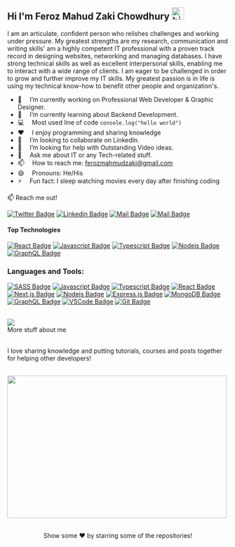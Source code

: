 ## Hi I'm Feroz Mahud Zaki Chowdhury <img src="https://user-images.githubusercontent.com/1303154/88677602-1635ba80-d120-11ea-84d8-d263ba5fc3c0.gif" width="28px" alt="hi">

I am an articulate, confident person who relishes challenges and working under pressure. My greatest strengths are my research, communication and writing skills' am a highly competent IT professional with a proven track record in designing websites, networking and managing databases. I have strong technical skills as well as excellent interpersonal skills, enabling me to interact with a wide range of clients. I am eager to be challenged in order to grow and further improve my IT skills. My greatest passion is in life is using my technical know-how to benefit other people and organization's.

- 🔭&emsp; I’m currently working on Professional Web Developer & Graphic Designer.
- 🌱&emsp; I’m currently learning about Backend  Development.
- :computer: &emsp;Most used line of code `console.log("hello world")` <br/>
- :hearts: &emsp;I enjoy programming and sharing knowledge <br/>
- 👯&emsp; I’m looking to collaborate on LinkedIn.
- 🤔&emsp; I’m looking for help with Outstanding Video ideas.
- 💬&emsp; Ask me about IT or any Tech-related stuff.
- 📫&emsp; How to reach me: ferozmahmudzaki@gmail.com
- 😄&emsp; Pronouns: He/His
- ⚡&emsp; Fun fact: I sleep watching movies every day after finishing coding

📫 Reach me out!
  
[![Twitter Badge](https://img.shields.io/badge/-@ferozmahmudzaki-1ca0f1?style=flat&labelColor=1ca0f1&logo=twitter&logoColor=white&link=https://twitter.com/ferozmahmudzaki)](https://twitter.com/@ferozmahmudzaki) [![Linkedin Badge](https://img.shields.io/badge/-ferozmahmudzaki-0e76a8?style=flat&labelColor=0e76a8&logo=linkedin&logoColor=white)](https://www.linkedin.com/in/ferozmahmudzaki/) [![Mail Badge](https://img.shields.io/badge/-@ferozmahmudzaki-e84393?style=flat&labelColor=e84393&logo=instagram&logoColor=white)](https://instagram.com/ferozmahmudzaki) [![Mail Badge](https://img.shields.io/badge/-ferozmahmudzaki-c0392b?style=flat&labelColor=c0392b&logo=gmail&logoColor=white)](mailto:ferozmahmudzaki@gmail.com)

#### Top Technologies

<!-- TODO: Make technologies links takes you to repositories -->

[![React Badge](https://img.shields.io/badge/-React-61DBFB?style=for-the-badge&labelColor=black&logo=react&logoColor=61DBFB)](#) [![Javascript Badge](https://img.shields.io/badge/-Javascript-F0DB4F?style=for-the-badge&labelColor=black&logo=javascript&logoColor=F0DB4F)](#) [![Typescript Badge](https://img.shields.io/badge/-Typescript-007acc?style=for-the-badge&labelColor=black&logo=typescript&logoColor=007acc)](#) [![Nodejs Badge](https://img.shields.io/badge/-Nodejs-3C873A?style=for-the-badge&labelColor=black&logo=node.js&logoColor=3C873A)](#) [![GraphQL Badge](https://img.shields.io/badge/-GraphQl-e535ab?style=for-the-badge&labelColor=black&logo=node.js&logoColor=e535ab)](#)


### Languages and Tools:

[![SASS Badge](https://img.shields.io/badge/Sass-CC6699?style=for-the-badge&logo=sass&logoColor=white)](#) [![Javascript Badge](https://img.shields.io/badge/-Javascript-F0DB4F?style=for-the-badge&labelColor=black&logo=javascript&logoColor=F0DB4F)](#) [![Typescript Badge](https://img.shields.io/badge/-Typescript-007acc?style=for-the-badge&labelColor=black&logo=typescript&logoColor=007acc)](#) [![React Badge](https://img.shields.io/badge/-React-61DBFB?style=for-the-badge&labelColor=black&logo=react&logoColor=61DBFB)](#) [![Next.js Badge](https://img.shields.io/badge/next.js-000000?style=for-the-badge&logo=nextdotjs&logoColor=white)](#) [![Nodejs Badge](https://img.shields.io/badge/-Nodejs-3C873A?style=for-the-badge&labelColor=black&logo=node.js&logoColor=3C873A)](#) [![Express.js Badge](https://img.shields.io/badge/Express.js-000000?style=for-the-badge&logo=express&logoColor=white)](#) [![MongoDB Badge](https://img.shields.io/badge/MongoDB-4EA94B?style=for-the-badge&logo=mongodb&logoColor=white)](#) [![GraphQL Badge](https://img.shields.io/badge/-GraphQl-e535ab?style=for-the-badge&labelColor=black&logo=node.js&logoColor=e535ab)](#) [![VSCode Badge](https://img.shields.io/badge/Visual_Studio-5C2D91?style=for-the-badge&logo=visual%20studio&logoColor=white)](#) [![Git Badge](https://img.shields.io/badge/Git-F05032?style=for-the-badge&logo=git&logoColor=white)](#)
<br>
<br>

<img src="https://github-readme-stats.vercel.app/api?username=ferozmahmudzaki&&show_icons=true&title_color=ffffff&icon_color=bb2acf&text_color=daf7dc&bg_color=151515">

<summary>
  More stuff about me
</summary>

<br>

I love sharing knowledge and putting tutorials, courses and posts together for helping other developers!
<br>
<br>

<img align="center" height="324px" Width="500px" src="https://github.com/abhisheknaiidu/abhisheknaiidu/raw/master/code.gif?raw=true">

<br>
<br>

<p align="center" >Show some ❤️ by starring some of the repositories!</p>
